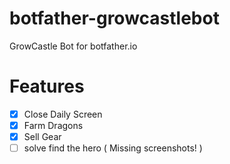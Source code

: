 # botfather-growcastlebot
GrowCastle Bot for botfather.io
# Features
- [x] Close Daily Screen
- [X] Farm Dragons
- [X] Sell Gear
- [ ] solve find the hero ( Missing screenshots! )
